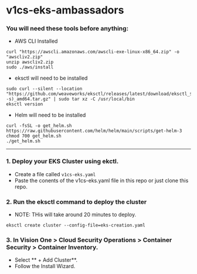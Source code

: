 # v1cs-eks-ambassadors

### You will need these tools before anything:
- AWS CLI Installed
```
curl "https://awscli.amazonaws.com/awscli-exe-linux-x86_64.zip" -o "awscliv2.zip"
unzip awscliv2.zip
sudo ./aws/install

```
- eksctl will need to be installed
```
sudo curl --silent --location "https://github.com/weaveworks/eksctl/releases/latest/download/eksctl_$(uname -s)_amd64.tar.gz" | sudo tar xz -C /usr/local/bin
eksctl version
```

- Helm will need to be installed
```
curl -fsSL -o get_helm.sh https://raw.githubusercontent.com/helm/helm/main/scripts/get-helm-3
chmod 700 get_helm.sh
./get_helm.sh      
```

----

### 1. Deploy your EKS Cluster using ekctl.
- Create a file called ```v1cs-eks.yaml```
- Paste the conents of the v1cs-eks.yaml file in this repo or just clone this repo.

### 2. Run the eksctl command to deploy the cluster
- NOTE: THis will take around 20 minutes to deploy.

```
eksctl create cluster --config-file=eks-creation.yaml
```

### 3. In **Vision One > Cloud Security Operations > Container Security > Container Inventory**.
- Select ** + Add Cluster**.
- Follow the Install Wizard.


